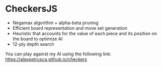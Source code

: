 # CheckersJS

* Negamax algorithm + alpha-beta pruning
* Efficient board representation and move set generation
* Heuristic that accounts for the value of each piece and its position on the board to optimize AI
* 12-ply depth search

You can play against my AI using the following link:
https://alexpetrusca.github.io/checkers
